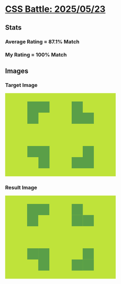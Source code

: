 # [CSS Battle: 2025/05/23](https://cssbattle.dev/play/qm1K1YMTq2lxmoVHc6C1)

## Stats

### Average Rating = 87.1% Match

### My Rating = 100% Match

## Images

### Target Image

![](./images/target.png)

### Result Image

![](./images/result.png)
